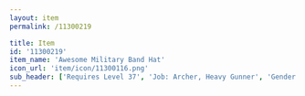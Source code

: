 ```yaml
---
layout: item
permalink: /11300219

title: Item
id: '11300219'
item_name: 'Awesome Military Band Hat'
icon_url: 'item/icon/11300116.png'
sub_header: ['Requires Level 37', 'Job: Archer, Heavy Gunner', 'Gender: All']
---
```


